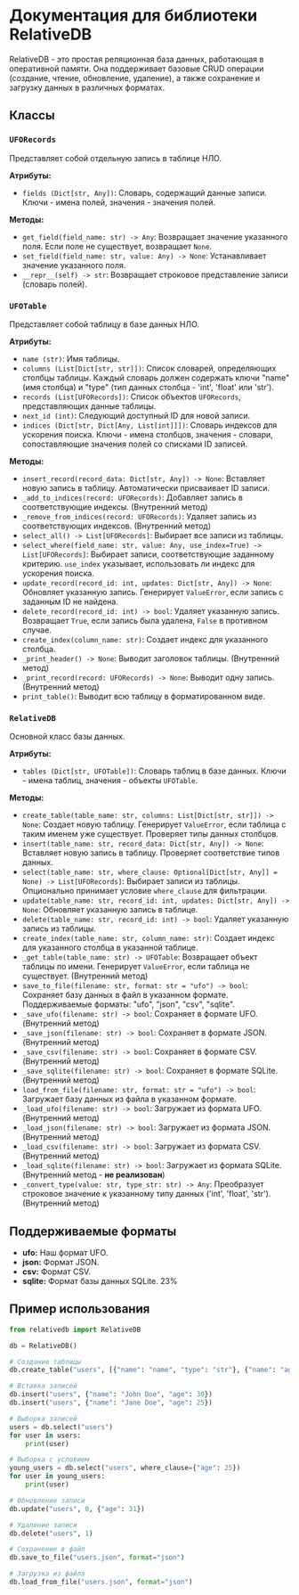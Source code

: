 # Документация для библиотеки RelativeDB

RelativeDB - это простая реляционная база данных, работающая в оперативной памяти. Она поддерживает базовые CRUD операции (создание, чтение, обновление, удаление), а также сохранение и загрузку данных в различных форматах.

## Классы

### `UFORecords`

Представляет собой отдельную запись в таблице НЛО.

**Атрибуты:**

* `fields (Dict[str, Any])`: Словарь, содержащий данные записи. Ключи - имена полей, значения - значения полей.

**Методы:**

* `get_field(field_name: str) -> Any`: Возвращает значение указанного поля. Если поле не существует, возвращает `None`.
* `set_field(field_name: str, value: Any) -> None`: Устанавливает значение указанного поля.
* `__repr__(self) -> str`: Возвращает строковое представление записи (словарь полей).


### `UFOTable`

Представляет собой таблицу в базе данных НЛО.

**Атрибуты:**

* `name (str)`: Имя таблицы.
* `columns (List[Dict[str, str]])`: Список словарей, определяющих столбцы таблицы. Каждый словарь должен содержать ключи "name" (имя столбца) и "type" (тип данных столбца - 'int', 'float' или 'str').
* `records (List[UFORecords])`: Список объектов `UFORecords`, представляющих данные таблицы.
* `next_id (int)`: Следующий доступный ID для новой записи.
* `indices (Dict[str, Dict[Any, List[int]]])`: Словарь индексов для ускорения поиска. Ключи - имена столбцов, значения - словари, сопоставляющие значения полей со списками ID записей.

**Методы:**

* `insert_record(record_data: Dict[str, Any]) -> None`: Вставляет новую запись в таблицу. Автоматически присваивает ID записи.
* `_add_to_indices(record: UFORecords)`:  Добавляет запись в соответствующие индексы. (Внутренний метод)
* `_remove_from_indices(record: UFORecords)`: Удаляет запись из соответствующих индексов. (Внутренний метод)
* `select_all() -> List[UFORecords]`: Выбирает все записи из таблицы.
* `select_where(field_name: str, value: Any, use_index=True) -> List[UFORecords]`: Выбирает записи, соответствующие заданному критерию.  `use_index` указывает, использовать ли индекс для ускорения поиска.
* `update_record(record_id: int, updates: Dict[str, Any]) -> None`: Обновляет указанную запись. Генерирует `ValueError`, если запись с заданным ID не найдена.
* `delete_record(record_id: int) -> bool`: Удаляет указанную запись. Возвращает `True`, если запись была удалена, `False` в противном случае.
* `create_index(column_name: str)`: Создает индекс для указанного столбца.
* `_print_header() -> None`:  Выводит заголовок таблицы. (Внутренний метод)
* `_print_record(record: UFORecords) -> None`: Выводит одну запись. (Внутренний метод)
* `print_table()`: Выводит всю таблицу в форматированном виде.


### `RelativeDB`

Основной класс базы данных.

**Атрибуты:**

* `tables (Dict[str, UFOTable])`: Словарь таблиц в базе данных. Ключи - имена таблиц, значения - объекты `UFOTable`.

**Методы:**

* `create_table(table_name: str, columns: List[Dict[str, str]]) -> None`: Создает новую таблицу. Генерирует `ValueError`, если таблица с таким именем уже существует.  Проверяет типы данных столбцов.
* `insert(table_name: str, record_data: Dict[str, Any]) -> None`: Вставляет новую запись в таблицу. Проверяет соответствие типов данных.
* `select(table_name: str, where_clause: Optional[Dict[str, Any]] = None) -> List[UFORecords]`: Выбирает записи из таблицы. Опционально принимает условие `where_clause` для фильтрации.
* `update(table_name: str, record_id: int, updates: Dict[str, Any]) -> None`: Обновляет указанную запись в таблице.
* `delete(table_name: str, record_id: int) -> bool`: Удаляет указанную запись из таблицы.
* `create_index(table_name: str, column_name: str)`: Создает индекс для указанного столбца в указанной таблице.
* `_get_table(table_name: str) -> UFOTable`: Возвращает объект таблицы по имени. Генерирует `ValueError`, если таблица не существует. (Внутренний метод)
* `save_to_file(filename: str, format: str = "ufo") -> bool`: Сохраняет базу данных в файл в указанном формате. Поддерживаемые форматы: "ufo", "json", "csv", "sqlite".
* `_save_ufo(filename: str) -> bool`: Сохраняет в формате UFO.  (Внутренний метод)
* `_save_json(filename: str) -> bool`: Сохраняет в формате JSON. (Внутренний метод)
* `_save_csv(filename: str) -> bool`: Сохраняет в формате CSV. (Внутренний метод)
* `_save_sqlite(filename: str) -> bool`: Сохраняет в формате SQLite. (Внутренний метод)
* `load_from_file(filename: str, format: str = "ufo") -> bool`: Загружает базу данных из файла в указанном формате.
* `_load_ufo(filename: str) -> bool`: Загружает из формата UFO. (Внутренний метод)
* `_load_json(filename: str) -> bool`: Загружает из формата JSON. (Внутренний метод)
* `_load_csv(filename: str) -> bool`: Загружает из формата CSV. (Внутренний метод)
* `_load_sqlite(filename: str) -> bool`: Загружает из формата SQLite. (Внутренний метод - **не реализован**)
* `_convert_type(value: str, type_str: str) -> Any`: Преобразует строковое значение к указанному типу данных ('int', 'float', 'str'). (Внутренний метод)


## Поддерживаемые форматы

* **ufo:** Наш формат UFO.     
* **json:** Формат JSON.                 
* **csv:** Формат CSV.                   
* **sqlite:** Формат базы данных SQLite. 23%


## Пример использования

```python
from relativedb import RelativeDB

db = RelativeDB()

# Создание таблицы
db.create_table("users", [{"name": "name", "type": "str"}, {"name": "age", "type": "int"}])

# Вставка записей
db.insert("users", {"name": "John Doe", "age": 30})
db.insert("users", {"name": "Jane Doe", "age": 25})

# Выборка записей
users = db.select("users")
for user in users:
    print(user)

# Выборка с условием
young_users = db.select("users", where_clause={"age": 25})
for user in young_users:
    print(user)

# Обновление записи
db.update("users", 0, {"age": 31})

# Удаление записи
db.delete("users", 1)

# Сохранение в файл
db.save_to_file("users.json", format="json")

# Загрузка из файла
db.load_from_file("users.json", format="json")
```